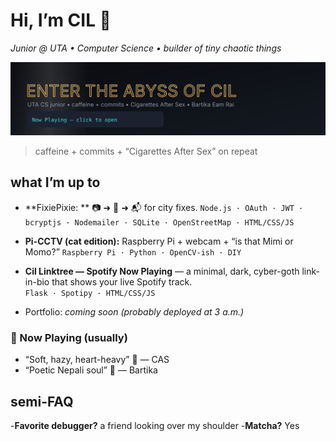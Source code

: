 # Hi, I’m CIL 👋  
*Junior @ UTA • Computer Science • builder of tiny chaotic things*

<p align="center">
  <a href="https://cil-spotify-status.onrender.com" target="_blank">
    <img src="assets/now-playing-hero.svg" alt="Now Playing — click to open" width="900">
  </a>
</p>


> caffeine + commits + “Cigarettes After Sex” on repeat

## what I’m up to
- **FixiePixie: ** 📷 ➜ 📍 ➜ 📬 for city fixes. `Node.js · OAuth · JWT · bcryptjs · Nodemailer · SQLite · OpenStreetMap · HTML/CSS/JS`
- **Pi-CCTV (cat edition):** Raspberry Pi + webcam + “is that Mimi or Momo?”  `Raspberry Pi · Python · OpenCV-ish · DIY`
- **Cil Linktree — Spotify Now Playing** — a minimal, dark, cyber-goth link-in-bio that shows your live Spotify track.  
  `Flask · Spotipy · HTML/CSS/JS`

- Portfolio: _coming soon (probably deployed at 3 a.m.)_

### 🎵 Now Playing (usually)
- “Soft, hazy, heart-heavy” 🤍 — CAS  
- “Poetic Nepali soul” 🌿 — Bartika

## semi-FAQ
-**Favorite debugger?** a friend looking over my shoulder
-**Matcha?** Yes 
